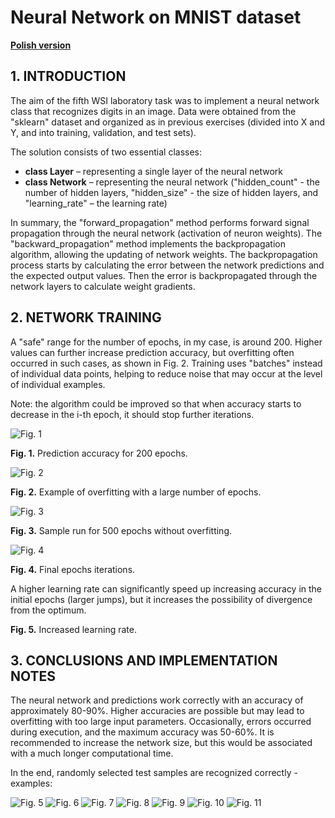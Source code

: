 # Neural Network on MNIST dataset

**[Polish version](README_PL.md)**

## 1. INTRODUCTION

The aim of the fifth WSI laboratory task was to implement a neural network class that recognizes digits in an image. Data were obtained from the "sklearn" dataset and organized as in previous exercises (divided into X and Y, and into training, validation, and test sets).

The solution consists of two essential classes:
+ **class Layer** – representing a single layer of the neural network
+ **class Network** – representing the neural network ("hidden_count" - the number of hidden layers, "hidden_size" - the size of hidden layers, and "learning_rate" – the learning rate)

In summary, the "forward_propagation" method performs forward signal propagation through the neural network (activation of neuron weights). The "backward_propagation" method implements the backpropagation algorithm, allowing the updating of network weights. The backpropagation process starts by calculating the error between the network predictions and the expected output values. Then the error is backpropagated through the network layers to calculate weight gradients.

## 2. NETWORK TRAINING

A "safe" range for the number of epochs, in my case, is around 200. Higher values can further increase prediction accuracy, but overfitting often occurred in such cases, as shown in Fig. 2. Training uses "batches" instead of individual data points, helping to reduce noise that may occur at the level of individual examples.

Note: the algorithm could be improved so that when accuracy starts to decrease in the i-th epoch, it should stop further iterations.

![Fig. 1](img/fig_1.png)

**Fig. 1.** Prediction accuracy for 200 epochs.

![Fig. 2](img/fig_2.png)

**Fig. 2.** Example of overfitting with a large number of epochs.

![Fig. 3](img/fig_3.png)

**Fig. 3.** Sample run for 500 epochs without overfitting.

![Fig. 4](img/fig_4.png)

**Fig. 4.** Final epochs iterations.

A higher learning rate can significantly speed up increasing accuracy in the initial epochs (larger jumps), but it increases the possibility of divergence from the optimum.

**Fig. 5.** Increased learning rate.

## 3. CONCLUSIONS AND IMPLEMENTATION NOTES

The neural network and predictions work correctly with an accuracy of approximately 80-90%. Higher accuracies are possible but may lead to overfitting with too large input parameters. Occasionally, errors occurred during execution, and the maximum accuracy was 50-60%. It is recommended to increase the network size, but this would be associated with a much longer computational time.

In the end, randomly selected test samples are recognized correctly - examples:

![Fig. 5](img/fig_5.png)
![Fig. 6](img/fig_6.png)
![Fig. 7](img/fig_7.png)
![Fig. 8](img/fig_8.png)
![Fig. 9](img/fig_9.png)
![Fig. 10](img/fig_10.png)
![Fig. 11](img/fig_11.png)
